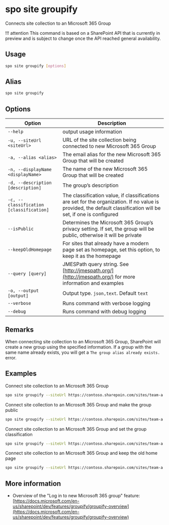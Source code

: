 # spo site groupify

Connects site collection to an Microsoft 365 Group

!!! attention
    This command is based on a SharePoint API that is currently in preview and is subject to change once the API reached general availability.

## Usage

```sh
spo site groupify [options]
```

## Alias

```sh
spo site groupify
```

## Options

Option|Description
------|-----------
`--help`|output usage information
`-u, --siteUrl <siteUrl>`|URL of the site collection being connected to new Microsoft 365 Group
`-a, --alias <alias>`|The email alias for the new Microsoft 365 Group that will be created
`-n, --displayName <displayName>`|The name of the new Microsoft 365 Group that will be created
`-d, --description [description]`|The group’s description
`-c, --classification [classification]`|The classification value, if classifications are set for the organization. If no value is provided, the default classification will be set, if one is configured
`--isPublic`|Determines the Microsoft 365 Group’s privacy setting. If set, the group will be public, otherwise it will be private
`--keepOldHomepage`|For sites that already have a modern page set as homepage, set this option, to keep it as the homepage
`--query [query]`|JMESPath query string. See [http://jmespath.org/](http://jmespath.org/) for more information and examples
`-o, --output [output]`|Output type. `json,text`. Default `text`
`--verbose`|Runs command with verbose logging
`--debug`|Runs command with debug logging

## Remarks

When connecting site collection to an Microsoft 365 Group, SharePoint will create a new group using the specified information. If a group with the same name already exists, you will get a `The group alias already exists.` error.

## Examples

Connect site collection to an Microsoft 365 Group

```sh
spo site groupify --siteUrl https://contoso.sharepoin.com/sites/team-a --alias team-a --displayName 'Team A'
```

Connect site collection to an Microsoft 365 Group and make the group public

```sh
spo site groupify --siteUrl https://contoso.sharepoin.com/sites/team-a --alias team-a --displayName 'Team A' --isPublic
```

Connect site collection to an Microsoft 365 Group and set the group classification

```sh
spo site groupify --siteUrl https://contoso.sharepoin.com/sites/team-a --alias team-a --displayName 'Team A' --classification HBI
```

Connect site collection to an Microsoft 365 Group and keep the old home page

```sh
spo site groupify --siteUrl https://contoso.sharepoin.com/sites/team-a --alias team-a --displayName 'Team A' --keepOldHomepage
```

## More information

- Overview of the "Log in to new Microsoft 365 group" feature: [https://docs.microsoft.com/en-us/sharepoint/dev/features/groupify/groupify-overview](https://docs.microsoft.com/en-us/sharepoint/dev/features/groupify/groupify-overview)
